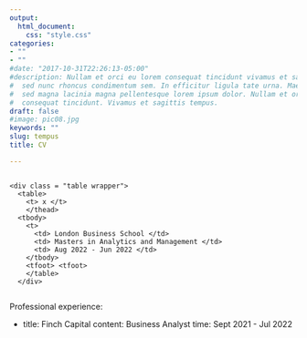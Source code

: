 ```yaml
---
output:
  html_document:
    css: "style.css"
categories:
- ""
- ""
#date: "2017-10-31T22:26:13-05:00"
#description: Nullam et orci eu lorem consequat tincidunt vivamus et sagittis magna
#  sed nunc rhoncus condimentum sem. In efficitur ligula tate urna. Maecenas massa
#  sed magna lacinia magna pellentesque lorem ipsum dolor. Nullam et orci eu lorem
#  consequat tincidunt. Vivamus et sagittis tempus.
draft: false
#image: pic08.jpg
keywords: ""
slug: tempus
title: CV

---
```


```{css, echo=FALSE}

<div class = "table wrapper">
  <table>
    <t> x </t>
    </thead>
  <tbody>
    <t>
      <td> London Business School </td>
      <td> Masters in Analytics and Management </td>
      <td> Aug 2022 - Jun 2022 </td>
    </tbody>
    <tfoot> <tfoot>
    </table>
  </div>
    
```


Professional experience:
  - title: Finch Capital
    content: Business Analyst
    time: Sept 2021 - Jul 2022
    